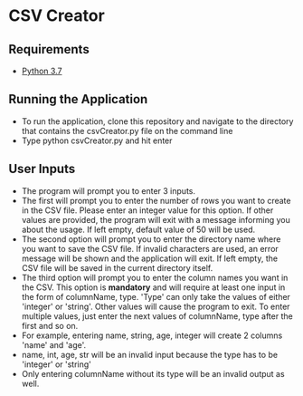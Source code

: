 # CSV Creator

## Requirements
- [Python 3.7](https://www.python.org/downloads/)

## Running the Application

- To run the application, clone this repository and navigate to the directory that contains the csvCreator.py file on the command line
- Type python csvCreator.py and hit enter

## User Inputs

- The program will prompt you to enter 3 inputs.
- The first will prompt you to enter the number of rows you want to create in the CSV file. Please enter an integer value for this option. If other values are provided, the program will exit with a message informing you about the usage. If left empty, default value of 50 will be used.
- The second option will prompt you to enter the directory name where you want to save the CSV file. If invalid characters are used, an error message will be shown and the application will exit. If left empty, the CSV file will be saved in the current directory itself.
- The third option will prompt you to enter the column names you want in the CSV. This option is **mandatory** and will require at least one input in the form of columnName, type. 'Type' can only take the values of either 'integer' or 'string'. Other values will cause the program to exit. To enter multiple values, just enter the next values of columnName, type after the first and so on.
- For example, entering name, string, age, integer will create 2 columns 'name' and 'age'.
- name, int, age, str will be an invalid input because the type has to be 'integer' or 'string'
- Only entering columnName without its type will be an invalid output as well.
